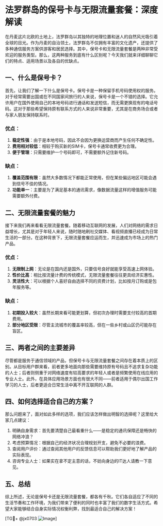 # 法罗群岛的保号卡与无限流量套餐：深度解读

在丹麦这片北欧的土地上，法罗群岛以其独特的地理位置和迷人的自然风光吸引着全球的目光。作为丹麦的自治领土，法罗群岛不仅拥有丰富的文化遗产，还提供了多种通信服务方案供游客和居民选择。其中，保号卡和无限流量套餐是两种非常受欢迎的服务类型。那么，这两种服务到底有什么区别呢？今天我们就来详细聊聊它们的特点、适用场景以及各自的优缺点。

## 一、什么是保号卡？

首先，让我们了解一下什么是保号卡。保号卡是一种保留手机号码使用权的服务。对于经常需要出国或在不同国家间旅行的人来说，保号卡是一个不错的选择。它允许用户在国外使用自己的本地号码进行通话和发送短信，而无需更换现有的电话号码。这对于那些希望保持原有联系方式的人来说非常重要，尤其是在商务场合或者与家人朋友保持联系时。

### 优点：
1. **稳定性强**：由于是本地号码，因此不会因为更换运营商而产生任何不确定性。
2. **费用相对较低**：相较于购买新的SIM卡，保号卡通常收费更为合理。
3. **便于管理**：只需要维护一个号码即可，不需要额外记住新号码。

### 缺点：
1. **覆盖范围有限**：虽然大多数情况下都能正常使用，但在某些偏远地区可能会遇到信号不佳的情况。
2. **功能单一**：主要是为了满足基本的通讯需求，像数据流量这样的增值服务可能需要额外付费。

## 二、无限流量套餐的魅力

接下来我们再来看看无限流量套餐。随着移动互联网的发展，人们对网络的需求日益增长，尤其是对于年轻人来说，随时随地刷社交媒体、看视频直播已经成为日常生活的一部分。在这种背景下，无限流量套餐应运而生，并迅速成为市场上的热门产品。

### 优点：
1. **无限制上网**：无论是在国内还是国外，只要信号良好就能享受高速上网体验。
2. **性价比高**：相比按流量计费的传统模式，无限流量套餐往往更具经济实惠性。
3. **灵活性大**：可以根据个人喜好自由选择不同的资费计划，比如按月订购或是包年服务等。

### 缺点：
1. **初期投入较大**：虽然长期来看可能更划算，但初次办理时需要支付较高的首期费用。
2. **部分地区受限**：尽管主流城市的覆盖率较高，但在一些乡村或山区仍可能存在盲区。

## 三、两者之间的主要差异

尽管都是服务于通信领域的产品，但保号卡与无限流量套餐之间存在着本质上的区别。从目标用户群来看，前者更多地面向那些需要维持原有号码且不追求复杂功能的人士；后者则侧重于对网络速度有较高要求的年轻人或者是频繁使用在线应用的专业人士。此外，在具体应用场景方面也有很大不同——前者适用于偶尔出国工作学习的人士，后者更适合日常生活中离不开互联网的人群。

## 四、如何选择适合自己的方案？

那么问题来了，面对如此多样的选项，我们应该怎样做出明智的选择呢？这里给大家几点建议：

1. 明确自身需求：首先要清楚自己最看重什么——是稳定的通讯保障还是畅快的网络冲浪？
2. 考虑预算情况：根据自己的经济状况合理规划开支，避免不必要的浪费。
3. 查阅用户评价：通过查阅其他用户的反馈信息可以帮助我们更好地了解产品的实际表现。
4. 咨询专业人士：如果实在拿不定主意的话，不妨向身边的IT达人请教一下意见。

## 五、总结

综上所述，无论是保号卡还是无限流量套餐，都各有千秋。它们各自适应了不同的生活节奏和工作环境，为我们带来了便利的同时也丰富了我们的数字生活方式。希望大家能够结合自身实际情况权衡利弊，找到最适合自己的解决方案！

[TG💪+ @jx0703 ![Image](https://github.com/user-attachments/assets/dbca1d08-cadb-493c-b0ec-ad6f7a83f270)]